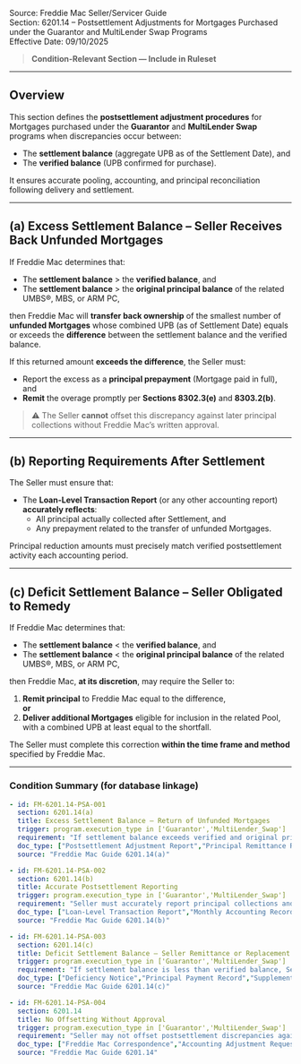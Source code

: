 Source: Freddie Mac Seller/Servicer Guide  
Section: 6201.14 – Postsettlement Adjustments for Mortgages Purchased under the Guarantor and MultiLender Swap Programs  
Effective Date: 09/10/2025  

> **Condition-Relevant Section — Include in Ruleset**

---

## Overview
This section defines the **postsettlement adjustment procedures** for Mortgages purchased under the **Guarantor** and **MultiLender Swap** programs when discrepancies occur between:
- The **settlement balance** (aggregate UPB as of the Settlement Date), and  
- The **verified balance** (UPB confirmed for purchase).  

It ensures accurate pooling, accounting, and principal reconciliation following delivery and settlement.

---

## (a) Excess Settlement Balance – Seller Receives Back Unfunded Mortgages

If Freddie Mac determines that:
- The **settlement balance** > the **verified balance**, and  
- The **settlement balance** > the **original principal balance** of the related UMBS®, MBS, or ARM PC,  

then Freddie Mac will **transfer back ownership** of the smallest number of **unfunded Mortgages** whose combined UPB (as of Settlement Date) equals or exceeds the **difference** between the settlement balance and the verified balance.

If this returned amount **exceeds the difference**, the Seller must:
- Report the excess as a **principal prepayment** (Mortgage paid in full), and  
- **Remit** the overage promptly per **Sections 8302.3(e)** and **8303.2(b)**.

> ⚠️ The Seller **cannot** offset this discrepancy against later principal collections without Freddie Mac’s written approval.

---

## (b) Reporting Requirements After Settlement
The Seller must ensure that:
- The **Loan-Level Transaction Report** (or any other accounting report) **accurately reflects**:
  - All principal actually collected after Settlement, and  
  - Any prepayment related to the transfer of unfunded Mortgages.  

Principal reduction amounts must precisely match verified postsettlement activity each accounting period.

---

## (c) Deficit Settlement Balance – Seller Obligated to Remedy

If Freddie Mac determines that:
- The **settlement balance** < the **verified balance**, and  
- The **settlement balance** < the **original principal balance** of the related UMBS®, MBS, or ARM PC,  

then Freddie Mac, **at its discretion**, may require the Seller to:

1. **Remit principal** to Freddie Mac equal to the difference,  
   **or**  
2. **Deliver additional Mortgages** eligible for inclusion in the related Pool, with a combined UPB at least equal to the shortfall.  

The Seller must complete this correction **within the time frame and method** specified by Freddie Mac.

---

### Condition Summary (for database linkage)
```yaml
- id: FM-6201.14-PSA-001
  section: 6201.14(a)
  title: Excess Settlement Balance – Return of Unfunded Mortgages
  trigger: program.execution_type in ['Guarantor','MultiLender_Swap']
  requirement: "If settlement balance exceeds verified and original principal balance, Freddie Mac must transfer back unfunded Mortgages equal to the excess. Seller must remit any overage as a principal prepayment under Sections 8302.3(e) and 8303.2(b)."
  doc_type: ["Postsettlement Adjustment Report","Principal Remittance Record"]
  source: "Freddie Mac Guide 6201.14(a)"

- id: FM-6201.14-PSA-002
  section: 6201.14(b)
  title: Accurate Postsettlement Reporting
  trigger: program.execution_type in ['Guarantor','MultiLender_Swap']
  requirement: "Seller must accurately report principal collections and any prepayments related to transferred unfunded Mortgages in Loan-Level Transaction reporting."
  doc_type: ["Loan-Level Transaction Report","Monthly Accounting Record"]
  source: "Freddie Mac Guide 6201.14(b)"

- id: FM-6201.14-PSA-003
  section: 6201.14(c)
  title: Deficit Settlement Balance – Seller Remittance or Replacement
  trigger: program.execution_type in ['Guarantor','MultiLender_Swap']
  requirement: "If settlement balance is less than verified balance, Seller must either remit principal equal to the shortfall or deliver eligible substitute Mortgages per Freddie Mac’s direction."
  doc_type: ["Deficiency Notice","Principal Payment Record","Supplemental Mortgage Delivery Confirmation"]
  source: "Freddie Mac Guide 6201.14(c)"

- id: FM-6201.14-PSA-004
  section: 6201.14
  title: No Offsetting Without Approval
  trigger: program.execution_type in ['Guarantor','MultiLender_Swap']
  requirement: "Seller may not offset postsettlement discrepancies against later principal collections without prior written approval from Freddie Mac."
  doc_type: ["Freddie Mac Correspondence","Accounting Adjustment Request"]
  source: "Freddie Mac Guide 6201.14"
